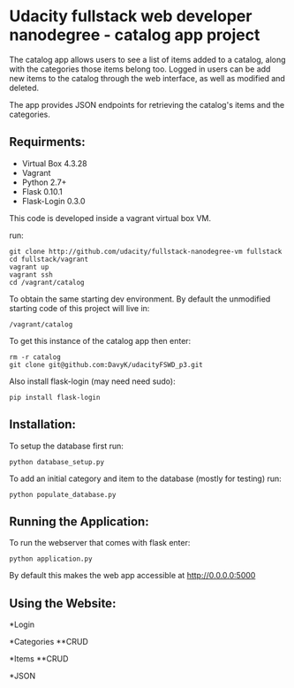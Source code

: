 
Udacity fullstack web developer nanodegree - catalog app project
================================================================

The catalog app allows users to see a list of items added to a catalog, along with the categories 
those items belong too.
Logged in users can be add new items to the catalog through the web interface, as well as modified and deleted.

The app provides JSON endpoints for retrieving the catalog's items and the categories.

Requirments:
------------
* Virtual Box 4.3.28
* Vagrant
* Python 2.7+
* Flask 0.10.1
* Flask-Login 0.3.0

This code is developed inside a vagrant virtual box VM.

run:

    git clone http://github.com/udacity/fullstack-nanodegree-vm fullstack
    cd fullstack/vagrant
    vagrant up
    vagrant ssh 
    cd /vagrant/catalog


To obtain the same starting dev environment. By default the unmodified starting code of this project will live in: 

    /vagrant/catalog
    
To get this instance of the catalog app then enter:

    rm -r catalog
    git clone git@github.com:DavyK/udacityFSWD_p3.git
    
Also install flask-login (may need need sudo):

    pip install flask-login


Installation:
-------------

To setup the database first run:

    python database_setup.py

To add an initial category and item to the database (mostly for testing) run:

    python populate_database.py
    
    
Running the Application:
------------------------
    
To run the webserver that comes with flask enter:
    
    python application.py
    
By default this makes the web app accessible at http://0.0.0.0:5000


Using the Website:
------------------

*Login

*Categories
**CRUD

*Items
**CRUD

*JSON









